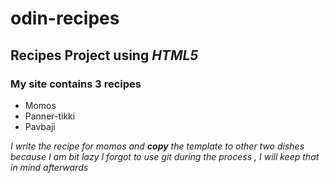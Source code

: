 # odin-recipes
## Recipes Project using _HTML5_
### My site contains 3 recipes 
- Momos
- Panner-tikki
- Pavbaji

*I write the recipe for momos and __copy__ the template to other two dishes because I am bit lazy*
*I forgot to use git during the process , I will keep that in mind afterwards*



